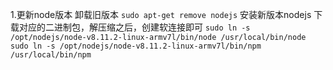 1.更新node版本
卸载旧版本 `sudo apt-get remove nodejs`
安装新版本nodejs
下载对应的二进制包，解压缩之后，创建软连接即可
`
sudo ln -s /opt/nodejs/node-v8.11.2-linux-armv7l/bin/node /usr/local/bin/node
sudo ln -s /opt/nodejs/node-v8.11.2-linux-armv7l/bin/npm /usr/local/bin/npm
`
